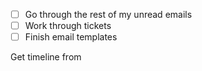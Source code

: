 - [ ] Go through the rest of my unread emails
- [ ] Work through tickets
- [ ] Finish email templates

Get timeline from 